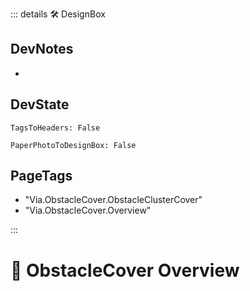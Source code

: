 ::: details 🛠 <dev>DesignBox</dev> 

## DevNotes
- 

## DevState

`TagsToHeaders: False`

`PaperPhotoToDesignBox: False`

<h2>PageTags</h2>

- "Via.ObstacleCover.ObstacleClusterCover"
- "Via.ObstacleCover.Overview"

:::

# 🔻 <via>ObstacleCover Overview</via>



